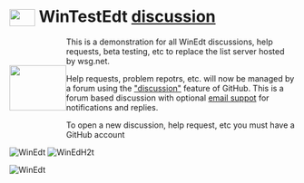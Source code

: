 <h1><span><img src="https://github.com/WinTestEdt/WinTestEdt/assets/157799253/4b2b3a61-1709-49ea-919e-9441c52ac291" width="45" height="30" style="vertical-align:bottom;margin:0px 0px">  WinTestEdt <a href="https://github.com/WinTestEdt/WinTestEdt/discussions" > discussion </a> </span></h1>

<img align="left" src="https://github.com/WinTestEdt/WinTestEdt/assets/157799253/ede676b8-896f-4cf6-a8ab-0f1ec52a4b4a" width="100" height="80" style="vertical-align:middle;margin:50px 0px">
<!--
<img align="left" src="https://www.winedt.com/images/WinEdt.png">
-->
This is a demonstration for all WinEdt discussions, help requests, beta testing, etc to replace the 
list server hosted by wsg.net.

Help requests, problem repotrs, etc. will now be managed by a forum using the ["discussion"](https://github.com/WinTestEdt/WinTestEdt/discussions) feature of GitHub.
This is a forum based discussion with optional [email suppot](https://github.com/WinTestEdt/WinTestEdt/discussions/12) for notifications and replies. 

To open a new discussion, help request, etc you must have a GitHub account

<!--
**WinTestEdt/WinTestEdt** is a ✨ _special_ ✨ repository because its `README.md` (this file) appears on your GitHub profile.

Here are some ideas to get you started:

- 🔭 I’m currently working on ...
- 🌱 I’m currently learning ...
- 👯 I’m looking to collaborate on ...
- 🤔 I’m looking for help with ...
- 💬 Ask me about ...
- 📫 How to reach me: ...
- 😄 Pronouns: ...
- ⚡ Fun fact: ...
-->
![WinEdt](https://github.com/WinTestEdt/WinTestEdt/assets/157799253/3bd3f50e-f34f-444f-b33c-48f71d5e48e2)
![WinEdH2t](https://github.com/WinTestEdt/WinTestEdt/assets/157799253/ede676b8-896f-4cf6-a8ab-0f1ec52a4b4a)

![WinEdt](https://github.com/WinTestEdt/WinTestEdt/assets/157799253/4b2b3a61-1709-49ea-919e-9441c52ac291)
